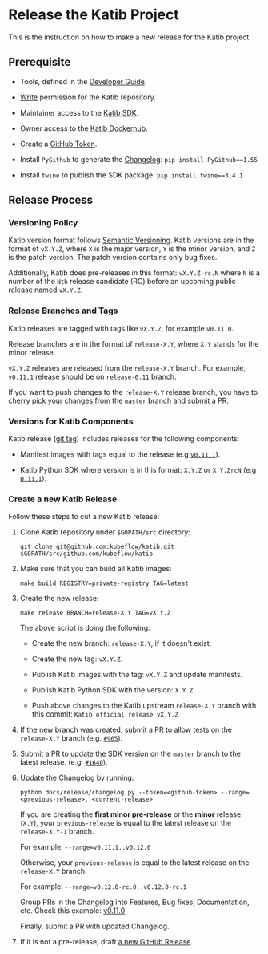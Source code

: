# Release the Katib Project

This is the instruction on how to make a new release for the Katib project.

## Prerequisite

- Tools, defined in the [Developer Guide](./../developer-guide.md#requirements).

- [Write](https://docs.github.com/en/organizations/managing-access-to-your-organizations-repositories/repository-permission-levels-for-an-organization#permission-levels-for-repositories-owned-by-an-organization)
  permission for the Katib repository.

- Maintainer access to the [Katib SDK](https://pypi.org/project/kubeflow-katib/).

- Owner access to the [Katib Dockerhub](https://hub.docker.com/u/kubeflowkatib).

- Create a [GitHub Token](https://docs.github.com/en/github/authenticating-to-github/keeping-your-account-and-data-secure/creating-a-personal-access-token).

- Install `PyGithub` to generate the [Changelog](./../../CHANGELOG.md): `pip install PyGithub==1.55`

- Install `twine` to publish the SDK package: `pip install twine==3.4.1`

## Release Process

### Versioning Policy

Katib version format follows [Semantic Versioning](https://semver.org/).
Katib versions are in the format of `vX.Y.Z`, where `X` is the major version, `Y` is
the minor version, and `Z` is the patch version.
The patch version contains only bug fixes.

Additionally, Katib does pre-releases in this format: `vX.Y.Z-rc.N` where `N` is a number
of the `Nth` release candidate (RC) before an upcoming public release named `vX.Y.Z`.

### Release Branches and Tags

Katib releases are tagged with tags like `vX.Y.Z`, for example `v0.11.0`.

Release branches are in the format of `release-X.Y`, where `X.Y` stands for
the minor release.

`vX.Y.Z` releases are released from the `release-X.Y` branch. For example,
`v0.11.1` release should be on `release-0.11` branch.

If you want to push changes to the `release-X.Y` release branch, you have to
cherry pick your changes from the `master` branch and submit a PR.

### Versions for Katib Components

Katib release ([git tag](https://git-scm.com/book/en/v2/Git-Basics-Tagging))
includes releases for the following components:

- Manifest images with tags equal to the release
  (e.g [`v0.11.1`](https://github.com/kubeflow/katib/blob/v0.11.1/manifests/v1beta1/installs/katib-standalone/kustomization.yaml#L21-L33)).

- Katib Python SDK where version is in this format: `X.Y.Z` or `X.Y.ZrcN`
  (e.g [`0.11.1`](https://github.com/kubeflow/katib/blob/v0.11.1/sdk/python/v1beta1/setup.py#L22)).

### Create a new Katib Release

Follow these steps to cut a new Katib release:

1. Clone Katib repository under `$GOPATH/src` directory:

   ```
   git clone git@github.com:kubeflow/katib.git $GOPATH/src/github.com/kubeflow/katib
   ```

1. Make sure that you can build all Katib images:

   ```
   make build REGISTRY=private-registry TAG=latest
   ```

1. Create the new release:

   ```
   make release BRANCH=release-X.Y TAG=vX.Y.Z
   ```

   The above script is doing the following:

   - Create the new branch: `release-X.Y`, if it doesn't exist.

   - Create the new tag: `vX.Y.Z`.

   - Publish Katib images with the tag: `vX.Y.Z` and update manifests.

   - Publish Katib Python SDK with the version: `X.Y.Z`.

   - Push above changes to the Katib upstream `release-X.Y` branch with this commit:
     `Katib official release vX.Y.Z`

1. If the new branch was created, submit a PR to allow tests on the `release-X.Y` branch
   (e.g. [`#965`](https://github.com/kubeflow/testing/pull/965)).

1. Submit a PR to update the SDK version on the `master` branch to the latest release.
   (e.g. [`#1640`](https://github.com/kubeflow/katib/pull/1640)).

1. Update the Changelog by running:

   ```
   python docs/release/changelog.py --token=<github-token> --range=<previous-release>..<current-release>
   ```

   If you are creating the **first minor pre-release** or the **minor** release (`X.Y`), your
   `previous-release` is equal to the latest release on the `release-X.Y-1` branch.

   For example: `--range=v0.11.1..v0.12.0`

   Otherwise, your `previous-release` is equal to the latest release on the `release-X.Y` branch.

   For example: `--range=v0.12.0-rc.0..v0.12.0-rc.1`

   Group PRs in the Changelog into Features, Bug fixes, Documentation, etc.
   Check this example: [v0.11.0](https://github.com/kubeflow/katib/releases/tag/v0.11.0)

   Finally, submit a PR with updated Changelog.

1. If it is not a pre-release, draft [a new GitHub Release](https://github.com/kubeflow/katib/releases/new).
